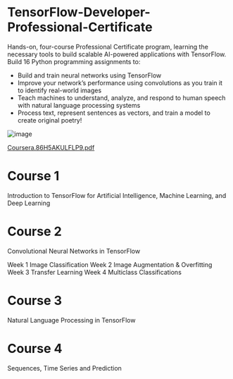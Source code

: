 # TensorFlow-Developer-Professional-Certificate
 Hands-on, four-course Professional Certificate program, learning the necessary tools to build scalable AI-powered applications with TensorFlow. 
 Build 16 Python programming assignments to: 

- Build and train neural networks using TensorFlow
- Improve your network’s performance using convolutions as you train it to identify real-world images
- Teach machines to understand, analyze, and respond to human speech with natural language processing systems
- Process text, represent sentences as vectors, and train a model to create original poetry!

![image](https://user-images.githubusercontent.com/7217067/117889920-efdda780-b279-11eb-9778-d25c9871c1e4.png)


[Coursera.86H5AKULFLP9.pdf](https://github.com/Milan-Chicago/TensorFlow-Developer-Professional-Certificate/files/6476646/Coursera.86H5AKULFLP9.pdf)

# Course 1
 Introduction to TensorFlow for Artificial Intelligence, Machine Learning, and Deep Learning

# Course 2
 Convolutional Neural Networks in TensorFlow
 
Week 1 Image Classification
Week 2 Image Augmentation & Overfitting
Week 3 Transfer Learning
Week 4 Multiclass Classifications

# Course 3
 Natural Language Processing in TensorFlow

# Course 4
 Sequences, Time Series and Prediction

